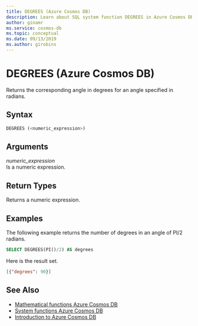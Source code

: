 ```yaml
---
title: DEGREES (Azure Cosmos DB)
description: Learn about SQL system function DEGREES in Azure Cosmos DB.
author: ginamr
ms.service: cosmos-db
ms.topic: conceptual
ms.date: 09/13/2019
ms.author: girobins
---
```

# DEGREES (Azure Cosmos DB)
 Returns the corresponding angle in degrees for an angle specified in radians.  
  
## Syntax
  
```sql
DEGREES (<numeric_expression>)  
```  
  
## Arguments
  
*numeric_expression*  
   Is a numeric expression.  
  
## Return Types
  
  Returns a numeric expression.  
  
## Examples
  
  The following example returns the number of degrees in an angle of PI/2 radians.  
  
```sql
SELECT DEGREES(PI()/2) AS degrees  
```  
  
 Here is the result set.  
  
```json
[{"degrees": 90}]  
```  

## See Also

- [Mathematical functions Azure Cosmos DB](sql-query-mathematical-functions.md)
- [System functions Azure Cosmos DB](sql-query-system-functions.md)
- [Introduction to Azure Cosmos DB](introduction.md)
